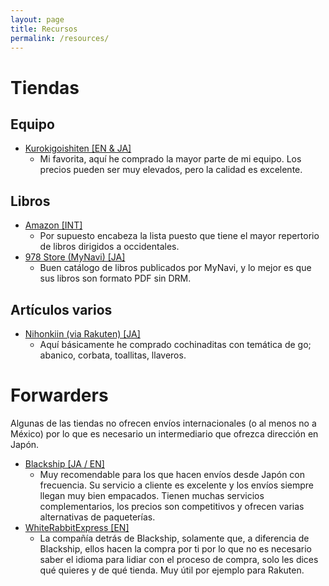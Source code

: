 ```yaml
---
layout: page
title: Recursos
permalink: /resources/
---
```


# Tiendas

## Equipo
- [Kurokigoishiten [EN & JA]](http://shop.kurokigoishi.co.jp/en/)
    - Mi favorita, aquí he comprado la mayor parte de mi equipo. Los precios pueden ser muy elevados, pero la calidad es excelente.

## Libros
- [Amazon [INT]](https://www.amazon.com)
    - Por supuesto encabeza la lista puesto que tiene el mayor repertorio de libros dirigidos a occidentales.
- [978 Store (MyNavi) [JA]](https://book.mynavi.jp/978store/)
    - Buen catálogo de libros publicados por MyNavi, y lo mejor es que sus libros son formato PDF sin DRM. 

## Artículos varios
- [Nihonkiin (via Rakuten) [JA]](https://www.rakuten.co.jp/nihonkiin/)
    - Aquí básicamente he comprado cochinaditas con temática de go; abanico, corbata, toallitas, llaveros.

# Forwarders
Algunas de las tiendas no ofrecen envíos internacionales (o al menos no a México) por lo que es necesario un intermediario que ofrezca dirección en Japón.

- [Blackship [JA / EN]](https://blackship.com/) 
    - Muy recomendable para los que hacen envíos desde Japón con frecuencia. Su servicio a cliente es excelente y los envíos siempre llegan muy bien empacados. Tienen muchas servicios complementarios, los precios son competitivos y ofrecen varias alternativas de paqueterías.
- [WhiteRabbitExpress [EN]](https://www.whiterabbitexpress.com/)
    - La compañía detrás de Blackship, solamente que, a diferencia de Blackship, ellos hacen la compra por ti por lo que no es necesario saber el idioma para lidiar con el proceso de compra, solo les dices qué quieres y de qué tienda. Muy útil por ejemplo para Rakuten.
